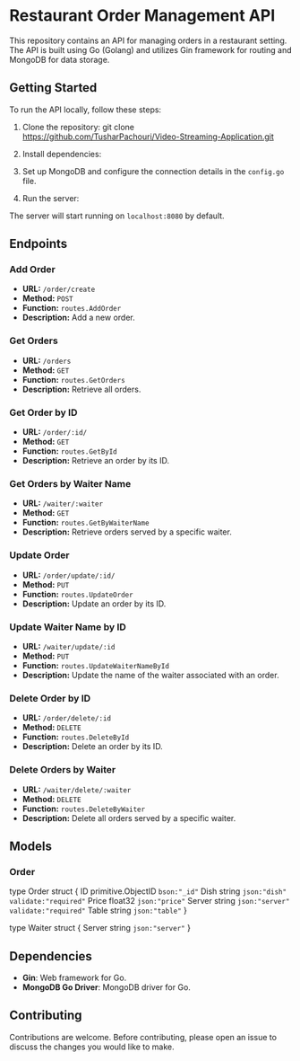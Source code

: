 # Restaurant Order Management API

This repository contains an API for managing orders in a restaurant setting. The API is built using Go (Golang) and utilizes Gin framework for routing and MongoDB for data storage.

## Getting Started

To run the API locally, follow these steps:

1. Clone the repository: git clone <https://github.com/TusharPachouri/Video-Streaming-Application.git>

2. Install dependencies:

3. Set up MongoDB and configure the connection details in the `config.go` file.

4. Run the server:

The server will start running on `localhost:8080` by default.

## Endpoints

### Add Order

- **URL:** `/order/create`
- **Method:** `POST`
- **Function:** `routes.AddOrder`
- **Description:** Add a new order.

### Get Orders

- **URL:** `/orders`
- **Method:** `GET`
- **Function:** `routes.GetOrders`
- **Description:** Retrieve all orders.

### Get Order by ID

- **URL:** `/order/:id/`
- **Method:** `GET`
- **Function:** `routes.GetById`
- **Description:** Retrieve an order by its ID.

### Get Orders by Waiter Name

- **URL:** `/waiter/:waiter`
- **Method:** `GET`
- **Function:** `routes.GetByWaiterName`
- **Description:** Retrieve orders served by a specific waiter.

### Update Order

- **URL:** `/order/update/:id/`
- **Method:** `PUT`
- **Function:** `routes.UpdateOrder`
- **Description:** Update an order by its ID.

### Update Waiter Name by ID

- **URL:** `/waiter/update/:id`
- **Method:** `PUT`
- **Function:** `routes.UpdateWaiterNameById`
- **Description:** Update the name of the waiter associated with an order.

### Delete Order by ID

- **URL:** `/order/delete/:id`
- **Method:** `DELETE`
- **Function:** `routes.DeleteById`
- **Description:** Delete an order by its ID.

### Delete Orders by Waiter

- **URL:** `/waiter/delete/:waiter`
- **Method:** `DELETE`
- **Function:** `routes.DeleteByWaiter`
- **Description:** Delete all orders served by a specific waiter.

## Models

### Order

type Order struct {
    ID     primitive.ObjectID `bson:"_id"`
    Dish   string             `json:"dish" validate:"required"`
    Price  float32            `json:"price"`
    Server string             `json:"server" validate:"required"`
    Table  string             `json:"table"`
}

type Waiter struct {
    Server string `json:"server"`
}

## Dependencies

- **Gin**: Web framework for Go.
- **MongoDB Go Driver**: MongoDB driver for Go.

## Contributing

Contributions are welcome. Before contributing, please open an issue to discuss the changes you would like to make.
